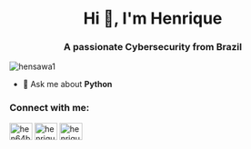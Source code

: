 <h1 align="center">Hi 👋, I'm Henrique</h1>
<h3 align="center">A passionate Cybersecurity  from Brazil</h3>

<p align="left"> <img src="https://komarev.com/ghpvc/?username=hensawa1&label=Profile%20views&color=0e75b6&style=flat" alt="hensawa1" /> </p>



- 💬 Ask me about **Python**

<h3 align="left">Connect with me:</h3>
<p align="left">
<a href="https://twitter.com/hen64bit" target="blank"><img align="center" src="https://raw.githubusercontent.com/rahuldkjain/github-profile-readme-generator/master/src/images/icons/Social/twitter.svg" alt="hen64bit" height="30" width="40" /></a>
<a href="https://linkedin.com/in/henrique carvalho" target="blank"><img align="center" src="https://raw.githubusercontent.com/rahuldkjain/github-profile-readme-generator/master/src/images/icons/Social/linked-in-alt.svg" alt="henrique carvalho" height="30" width="40" /></a>
<a href="https://instagram.com/henriquesaw4" target="blank"><img align="center" src="https://raw.githubusercontent.com/rahuldkjain/github-profile-readme-generator/master/src/images/icons/Social/instagram.svg" alt="henriquesaw4" height="30" width="40" /></a>
</p>

